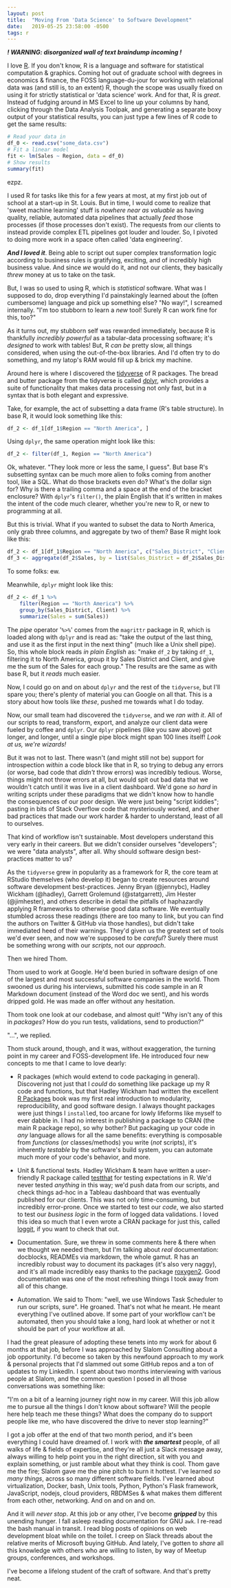 ```yaml
---
layout: post
title:  "Moving From 'Data Science' to Software Development"
date:   2019-05-25 23:58:00 -0500
tags: r
---
```


***! WARNING: disorganized wall of text braindump incoming !***

I love [R](https://www.r-project.org/). If you don't know, R is a language and
software for statistical computation & graphics. Coming hot out of graduate
school with degrees in economics & finance, the FOSS language-du-jour for
working with relational data was (and still is, to an extent) R, though the
scope was usually fixed on using it for strictly statistical or 'data science'
work. And for that, R is *great*. Instead of fudging around in MS Excel to line
up your columns by hand, clicking through the Data Analysis Toolpak, and
generating a separate boxy output of your statistical results, you can just type
a few lines of R code to get the same results:

```r
# Read your data in
df_0 <- read.csv("some_data.csv")
# Fit a linear model
fit <- lm(Sales ~ Region, data = df_0)
# Show results
summary(fit)
```

ezpz.

I used R for tasks like this for a few years at most, at my first job out of
school at a start-up in St. Louis. But in time, I would come to realize that
'sweet machine learning' stuff is *nowhere near as valuable* as having quality,
reliable, automated data pipelines that actually *feed* those processes (if
those processes don't exist). The requests from our clients to instead provide
complex ETL pipelines got louder and louder. So, I pivoted to doing more work in
a space often called 'data engineering'.

***And I loved it***. Being able to script out super complex transformation
logic according to business rules is gratifying, exciting, and of incredibly
high business value. And since *we* would do it, and not our clients, they
basically *threw* money at us to take on the task.

But, I was so used to using R, which is *statistical* software. What was I
supposed to do, drop everything I'd painstakingly learned about the (often
cumbersome) language and pick up something else? "No way!", I screamed
internally. "I'm too stubborn to learn a *new* tool! Surely R can work fine for
this, too?"

As it turns out, my stubborn self was rewarded immediately, because R is
thankfully *incredibly powerful* as a tabular-data processing software; it's
*designed* to work with tables! But, R *can be* pretty slow, all things
considered, when using the out-of-the-box libraries. And I'd often try to do
something, and my latop's RAM would fill up & brick my machine.

Around here is where I discovered the [tidyverse](https://www.tidyverse.org/) of
R packages. The bread and butter package from the tidyverse is called
[dplyr](https://dplyr.tidyverse.org/), which provides a suite of functionality
that makes data processing not only fast, but in a syntax that is both
elegant and expressive.

Take, for example, the act of subsetting a data frame (R's table structure). In
base R, it would look something like this:

```r
df_2 <- df_1[df_1$Region == "North America", ]
```

Using `dplyr`, the same operation might look like this:

```r
df_2 <- filter(df_1, Region == "North America")
```

Ok, whatever. "They look more or less the same, I guess". But base R's
subsetting syntax can be much more alien to folks coming from another tool, like
a SQL. What do those brackets even do? What's the dollar sign for? Why is there
a trailing comma and a space at the end of the bracket enclosure? With `dplyr`'s
`filter()`, the plain English that it's written in makes the intent of the code
much clearer, whether you're new to R, or new to programming at all.

But this is trivial. What if you wanted to subset the data to North America,
only grab three columns, and aggregate by two of them? Base R might look like
this:

```r
df_2 <- df_1[df_1$Region == "North America", c("Sales_District", "Client", "Sales")]
df_3 <- aggregate(df_2$Sales, by = list(Sales_District = df_2$Sales_District, Client = df_2$Client), FUN = sum)
```

To some folks: ew.

Meanwhile, `dplyr` might look like this:

```r
df_2 <- df_1 %>%
    filter(Region == "North America") %>%
    group_by(Sales_District, Client) %>%
    summarize(Sales = sum(Sales))
```

The *pipe* operator '`%>%`' comes from the `magrittr` package in R, which is
loaded along with `dplyr` and is read as: "take the output of the last thing,
and use it as the first input in the next thing" (much like a Unix shell pipe).
So, this whole block reads *in plain English* as: "make `df_2` by taking `df_1`,
filtering it to North America, group it by Sales District and Client, and give
me the sum of the Sales for each group." The results are the same as with base
R, but it *reads* much easier.

Now, I could go on and on about `dplyr` and the rest of the `tidyverse`, but
I'll spare you; there's plenty of material you can Google on all that. This is a
story about how tools like *these*, pushed me towards what I do today.

Now, our small team had discovered the `tidyverse`, and we *ran with it*. All of
our scripts to read, transform, export, and analyze our client data were fueled
by coffee and `dplyr`. Our `dplyr` pipelines (like you saw above) got longer,
and longer, until a single pipe block might span 100 lines itself! *Look at us,
we're wizards!*

But it was not to last. There wasn't (and might still not be) support for
introspection *within* a code block like that in R, so trying to debug any
errors (or worse, bad code that *didn't* throw errors) was incredibly tedious.
Worse, things might not throw errors at all, but would spit out bad data that we
wouldn't catch until it was live in a client dashboard. We'd gone *so hard* in
writing scripts under these paradigms that we didn't know how to handle the
consequences of our poor design. We were just being "script kiddies"; pasting in
bits of Stack Overflow code that mysteriously worked, and other bad practices
that made our work harder & harder to understand, least of all to ourselves.

That kind of workflow isn't sustainable. Most developers understand this very
early in their careers. But we didn't consider ourselves "developers"; we were
"data analysts", after all. Why should software design best-practices matter to
us?

As the `tidyverse` grew in popularity as a framework for R, the core team at
RStudio themselves (who develop it) began to create resources around software
development best-practices. Jenny Bryan (@jennybc), Hadley Wickham (@hadley),
Garrett Grolemund (@statgarrett), Jim Hester (@jimhester), and others describe
in detail the pitfalls of haphazardly applying R frameworks to otherwise good
data software. We eventually stumbled across these readings (there are too many
to link, but you can find the authors on Twitter & GitHub via those handles),
but didn't take immediated heed of their warnings. They'd given us the greatest
set of tools we'd ever seen, and now we're supposed to be *careful*? Surely
there must be something wrong with our *scripts*, not our *approach*.

Then we hired Thom.

Thom used to work at Google. He'd been buried in software design of one of the
largest and most successful software companies in the world. Thom swooned us
during his interviews, submitted his code sample in an R Markdown document
(instead of the Word doc we sent), and his words dripped gold. He was made an
offer without any hesitation.

Thom took one look at our codebase, and almost quit! "Why isn't any of this in
*packages*? How do you run tests, validations, send to production?"

"...", we replied.

Thom stuck around, though, and it was, without exaggeration, the turning point
in my career and FOSS-development life. He introduced four new concepts to me
that I came to love dearly:

- R packages (which would extend to code packaging in general). Discovering not
  just that I *could* do something like package up my R code and functions, but
  that Hadley Wickham had written the excellent [R
  Packages](http://r-pkgs.had.co.nz/) book was my first real introduction to
  modularity, reproducibility, and good software design. I always thought
  packages were just things I `install`ed, too arcane for lowly lifeforms like
  myself to ever dabble in. I had no interest in publishing a package to CRAN
  (the main R package repo), so why bother? But packaging up your code in *any*
  language allows for all the same benefits: everything is composable from
  *functions* (or classes/methods) you write (*not* scripts), it's inherently
  *testable* by the software's build system, you can automate much more of your
  code's behavior, and more.

- Unit & functional tests. Hadley Wickham & team have written a user-friendly R
  package called [testthat](https://testthat.r-lib.org/) for testing
  expectations in R. We'd never tested *anything* in this way; we'd push data
  from our scripts, and check things ad-hoc in a Tableau dashboard that was
  eventually published for our clients. This was not only time-consuming, but
  incredibly error-prone. Once we started to test our *code*, we also started to
  test our *business logic* in the form of logged data validations. I loved this
  idea so much that I even wrote a CRAN package for just this, called
  [loggit](https://github.com/ryapric/loggit), if you want to check that out.

- Documentation. Sure, we threw in some comments here & there when we thought we
  needed them, but I'm talking about *real* documentation: docblocks, READMEs
  via markdown, the whole gamut. R has an incredibly robust way to document its
  packages (it's also very naggy), and it's all made incredibly easy thanks to
  the package [roxygen2](https://github.com/yihui/roxygen2). Good documentation
  was one of the most refreshing things I took away from all of this change.

- Automation. We said to Thom: "well, we use Windows Task Scheduler to run our
  scripts, sure". He groaned. That's not what he meant. He meant everything I've
  outlined above. If some part of your workflow can't be automated, then you
  should take a long, hard look at whether or not it should be part of your
  workflow at all.

I had the great pleasure of adopting these tenets into my work for about 6
months at that job, before I was approached by Slalom Consulting about a job
opportunity. I'd become so taken by this newfound approach to my work & personal
projects that I'd slammed out some GitHub repos and a ton of updates to my
LinkedIn. I spent about two months interviewing with various people at Slalom,
and the common question I posed in all those conversations was something like:

"I'm on a bit of a learning journey right now in my career. Will this job
allow me to pursue all the things I don't know about software? Will the people
here help teach me these things? What does the company do to support people like
me, who have discovered the drive to never stop learning?"

I got a job offer at the end of that two month period, and it's been everything
I could have dreamed of. I work with ***the smartest*** people, of all walks of
life & fields of expertise, and they're all just a Slack message away, always
willing to help point you in the right direction, sit with you and explain
something, or just ramble about what they think is cool. Thom gave me the fire;
Slalom gave me the pine pitch to burn it hottest. I've learned *so many things*,
across so many different software fields. I've learned about virtualization,
Docker, bash, Unix tools, Python, Python's Flask framework, JavaScript, nodejs,
cloud providers, RBDMSes & what makes them different from each other,
networking. And on and on and on.

And it will *never stop*. At this job or any other, I've become ***gripped*** by
this unending hunger. I fall asleep reading documentation for GNU `awk`. I
re-read the bash manual in transit. I read blog posts of opinions on web
development bloat while on the toilet. I creep on Slack threads about the
relative merits of Microsoft buying GitHub. And lately, I've gotten to *share*
all this knowledge with others who are willing to listen, by way of Meetup
groups, conferences, and workshops.

I've become a lifelong student of the craft of software. And that's pretty neat.
